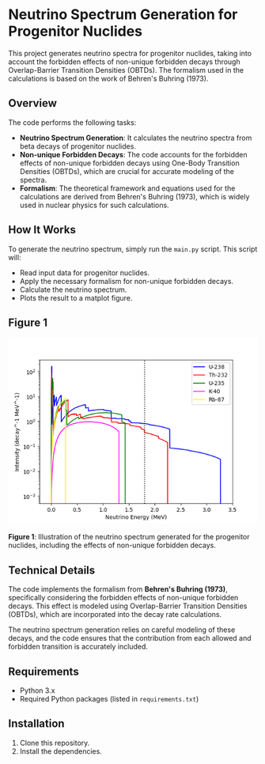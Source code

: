 # Neutrino Spectrum Generation for Progenitor Nuclides

This project generates neutrino spectra for progenitor nuclides, taking into account the forbidden effects of non-unique forbidden decays through Overlap-Barrier Transition Densities (OBTDs). The formalism used in the calculations is based on the work of Behren's Buhring (1973).

## Overview

The code performs the following tasks:
- **Neutrino Spectrum Generation**: It calculates the neutrino spectra from beta decays of progenitor nuclides.
- **Non-unique Forbidden Decays**: The code accounts for the forbidden effects of non-unique forbidden decays using One-Body Transition Densities (OBTDs), which are crucial for accurate modeling of the spectra.
- **Formalism**: The theoretical framework and equations used for the calculations are derived from Behren's Buhring (1973), which is widely used in nuclear physics for such calculations.

## How It Works

To generate the neutrino spectrum, simply run the `main.py` script. This script will:
- Read input data for progenitor nuclides.
- Apply the necessary formalism for non-unique forbidden decays.
- Calculate the neutrino spectrum.
- Plots the result to a matplot figure.

## Figure 1

![Neutrino Spectrum Generation](Figure_1.png)

**Figure 1**: Illustration of the neutrino spectrum generated for the progenitor nuclides, including the effects of non-unique forbidden decays.

## Technical Details

The code implements the formalism from **Behren's Buhring (1973)**, specifically considering the forbidden effects of non-unique forbidden decays. This effect is modeled using Overlap-Barrier Transition Densities (OBTDs), which are incorporated into the decay rate calculations.

The neutrino spectrum generation relies on careful modeling of these decays, and the code ensures that the contribution from each allowed and forbidden transition is accurately included.

## Requirements

- Python 3.x
- Required Python packages (listed in `requirements.txt`)

## Installation

1. Clone this repository.
2. Install the dependencies.
